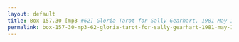 ```yaml
---
layout: default
title: Box 157.30 [mp3 #62] Gloria Tarot for Sally Gearhart, 1981 May 14
permalink: box-157-30-mp3-62-gloria-tarot-for-sally-gearhart-1981-may-14
---
```

<!-- Add an essay or interpretive material below this line,
using HTML or markdown.  Do not modify this file above this line -->
